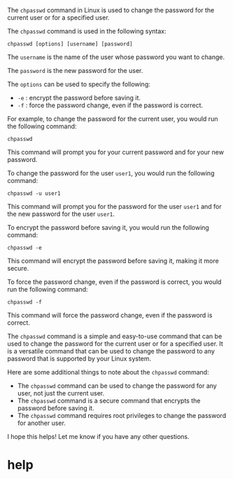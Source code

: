 The `chpasswd` command in Linux is used to change the password for the current user or for a specified user.

The `chpasswd` command is used in the following syntax:

```
chpasswd [options] [username] [password]
```

The `username` is the name of the user whose password you want to change.

The `password` is the new password for the user.

The `options` can be used to specify the following:

* `-e` : encrypt the password before saving it.
* `-f` : force the password change, even if the password is correct.

For example, to change the password for the current user, you would run the following command:

```
chpasswd
```

This command will prompt you for your current password and for your new password.

To change the password for the user `user1`, you would run the following command:

```
chpasswd -u user1
```

This command will prompt you for the password for the user `user1` and for the new password for the user `user1`.

To encrypt the password before saving it, you would run the following command:

```
chpasswd -e
```

This command will encrypt the password before saving it, making it more secure.

To force the password change, even if the password is correct, you would run the following command:

```
chpasswd -f
```

This command will force the password change, even if the password is correct.

The `chpasswd` command is a simple and easy-to-use command that can be used to change the password for the current user or for a specified user. It is a versatile command that can be used to change the password to any password that is supported by your Linux system.

Here are some additional things to note about the `chpasswd` command:

* The `chpasswd` command can be used to change the password for any user, not just the current user.
* The `chpasswd` command is a secure command that encrypts the password before saving it.
* The `chpasswd` command requires root privileges to change the password for another user.

I hope this helps! Let me know if you have any other questions.




# help 

```

```
